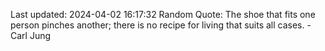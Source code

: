 Last updated: 2024-04-02 16:17:32
Random Quote: The shoe that fits one person pinches another; there is no recipe for living that suits all cases. - Carl Jung
